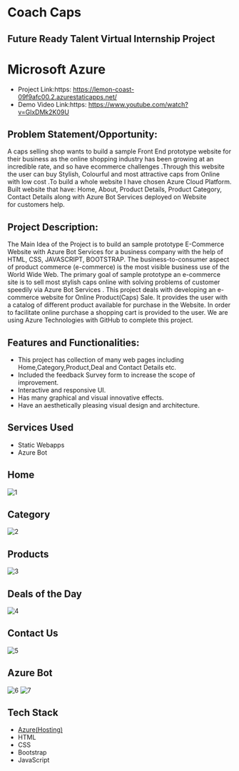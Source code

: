 # Coach Caps 
## Future Ready Talent Virtual Internship Project
# Microsoft Azure
- Project Link:https: https://lemon-coast-09f9afc00.2.azurestaticapps.net/
- Demo Video Link:https: https://www.youtube.com/watch?v=GlxDMk2K09U

## Problem Statement/Opportunity:
 A caps selling shop wants to build a sample Front End prototype website for their business as the online shopping industry has been growing at an incredible rate, and so have ecommerce challenges .Through this website the user can buy Stylish, Colourful and most attractive caps from Online with low cost .To build a whole website I have chosen Azure Cloud Platform. Built website that  have: Home, About, Product Details, Product Category, Contact Details along with Azure Bot Services deployed on Website for customers help.
 
## Project Description:
The Main Idea of the Project is to build an sample prototype E-Commerce Website with Azure Bot Services for a business company with the help of HTML, CSS, JAVASCRIPT, BOOTSTRAP. The business-to-consumer aspect of product commerce (e-commerce) is the most visible business use of the World Wide Web. The primary goal of sample prototype an e-commerce site is to sell most stylish caps online with solving problems of customer speedily via Azure Bot Services . This project deals with developing an e-commerce website for Online Product(Caps) Sale. It provides the user with a catalog of different product available for purchase in the Website. In order to facilitate online purchase a shopping cart is provided to the user. We are using Azure Technologies with GitHub to complete this project.

## Features and Functionalities:
- This project has collection of many web pages including Home,Category,Product,Deal and Contact Details etc.
- Included the feedback Survey form to increase the scope of improvement.
- Interactive and responsive UI.
- Has many graphical and visual innovative effects.
- Have an aesthetically pleasing visual design and architecture.

## Services Used
- Static Webapps
- Azure Bot 

## Home 
![1](https://user-images.githubusercontent.com/115055314/219940160-78327907-feb3-4c79-8f98-56ded11c1ad1.jpg)
## Category
![2](https://user-images.githubusercontent.com/115055314/219940173-d2bde1b7-9934-43b8-9266-8880e12272eb.jpg)
## Products
![3](https://user-images.githubusercontent.com/115055314/219940175-8e80ae28-4d53-46d6-bcaa-39c29f19c316.jpg)
## Deals of the Day
![4](https://user-images.githubusercontent.com/115055314/219940179-a5b75beb-3810-4023-9fb8-e9c358191eeb.jpg)
## Contact Us
![5](https://user-images.githubusercontent.com/115055314/219940181-1a75b9ed-101a-442e-be56-3ecef209bd8c.jpg)
## Azure Bot
![6](https://user-images.githubusercontent.com/115055314/219940183-0549f345-c17f-44cb-a206-dda51e6fa93f.jpg)
![7](https://user-images.githubusercontent.com/115055314/219940184-47ada18f-d1e5-48f5-99c8-6f2e14b88ecd.jpg)
## Tech Stack 
- [Azure(Hosting)](https://azure.microsoft.com/en-in/features/azure-portal/)
- HTML
- CSS
- Bootstrap
- JavaScript
